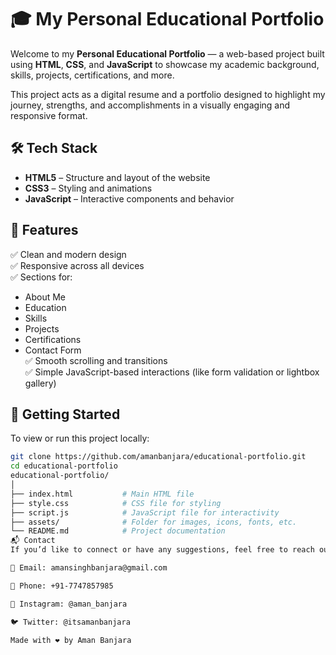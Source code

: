 # 🎓 My Personal Educational Portfolio   
   
Welcome to my **Personal Educational Portfolio** — a web-based project built using **HTML**, **CSS**, and **JavaScript** to showcase my academic background, skills, projects, certifications, and more.

This project acts as a digital resume and a portfolio designed to highlight my journey, strengths, and accomplishments in a visually engaging and responsive format.
 
## 🛠️ Tech Stack 
 
- **HTML5** – Structure and layout of the website  
- **CSS3** – Styling and animations  
- **JavaScript** – Interactive components and behavior  
 
## 📂 Features

✅ Clean and modern design  
✅ Responsive across all devices  
✅ Sections for:
  - About Me  
  - Education  
  - Skills  
  - Projects  
  - Certifications  
  - Contact Form  
✅ Smooth scrolling and transitions  
✅ Simple JavaScript-based interactions (like form validation or lightbox gallery)

## 🚀 Getting Started

To view or run this project locally:

```bash
git clone https://github.com/amanbanjara/educational-portfolio.git
cd educational-portfolio
educational-portfolio/
│
├── index.html           # Main HTML file
├── style.css            # CSS file for styling
├── script.js            # JavaScript file for interactivity
├── assets/              # Folder for images, icons, fonts, etc.
└── README.md            # Project documentation
📬 Contact
If you’d like to connect or have any suggestions, feel free to reach out:

📧 Email: amansinghbanjara@gmail.com

📱 Phone: +91-7747857985

📸 Instagram: @aman_banjara

🐦 Twitter: @itsamanbanjara

Made with ❤️ by Aman Banjara
  
 
